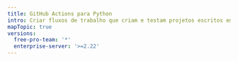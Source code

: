 ```yaml
---
title: GitHub Actions para Python
intro: Criar fluxos de trabalho que criam e testam projetos escritos em Python.
mapTopic: true
versions:
  free-pro-team: '*'
  enterprise-server: '>=2.22'
---
```


